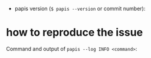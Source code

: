 * papis version (`$ papis --version` or commit number):

# how to reproduce the issue
Command and output of `papis --log INFO <command>`:
```

```

